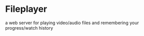 # Fileplayer
a web server for playing video/audio files and remembering your progress/watch history
